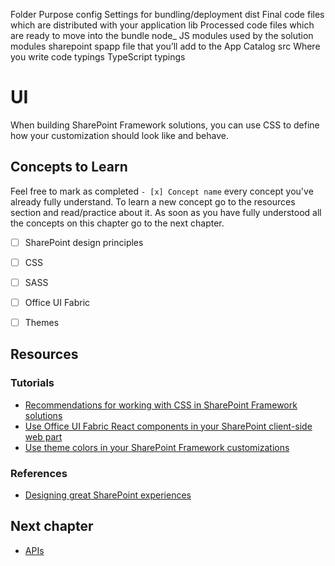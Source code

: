 Folder	Purpose
config	Settings for bundling/deployment
dist	Final code files which are distributed with your application
lib	Processed code files which are ready to move into the bundle
node_	JS modules used by the solution
modules
sharepoint	spapp file that you’ll add to the App Catalog
src	Where you write code
typings	TypeScript typings


# UI
When building SharePoint Framework solutions, you can use CSS to define how your customization should look like and behave.

## Concepts to Learn
Feel free to mark as completed `- [x] Concept name` every concept you've already fully understand. To learn a new concept go to the resources section and read/practice about it. As soon as you have fully understood all the concepts on this chapter go to the next chapter.

  - [ ] SharePoint design principles
  - [ ] CSS
  - [ ] SASS
  - [ ] Office UI Fabric
  - [ ] Themes


## Resources
### Tutorials

  * [Recommendations for working with CSS in SharePoint Framework solutions](https://docs.microsoft.com/en-us/sharepoint/dev/spfx/css-recommendations)
  * [Use Office UI Fabric React components in your SharePoint client-side web part](https://docs.microsoft.com/en-us/sharepoint/dev/spfx/web-parts/get-started/use-fabric-react-components)
  * [Use theme colors in your SharePoint Framework customizations](https://docs.microsoft.com/en-us/sharepoint/dev/spfx/use-theme-colors-in-your-customizations)

### References
  * [Designing great SharePoint experiences](https://docs.microsoft.com/en-us/sharepoint/dev/design/design-guidance-overview)

## Next chapter
  * [APIs](./APIs)
